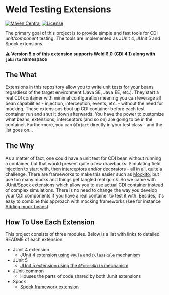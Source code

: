# Weld Testing Extensions

[![Maven Central](http://img.shields.io/maven-central/v/org.jboss.weld/weld-junit4.svg)](http://search.maven.org/#search%7Cga%7C1%7Ca%3A%22weld-junit4%22)
[![License](https://img.shields.io/badge/license-Apache%20License%202.0-yellow.svg)](http://www.apache.org/licenses/LICENSE-2.0.html)

The primary goal of this project is to provide simple and fast tools for CDI *unit/component* testing.
The tools are implemented as JUnit 4, JUnit 5 and Spock extensions.

:warning: **Version 5.x of this extension supports Weld 6.0 (CDI 4.1) along with `jakarta` namespace**

## The What

Extensions in this repository allow you to write unit tests for your beans regardless of the target environment (Java SE, Java EE, etc.).
They start a real CDI container with minimal configuration meaning you can leverage all bean capabilities - injection, interception, events, etc. - without the need for mocking.
These extensions boot up CDI container before each test container run and shut it down afterwards.
You have the power to customize what beans, extensions, interceptors (and so on) are going to be in the container.
Furthermore, you can `@Inject` directly in your test class - and the list goes on...


## The Why

As a matter of fact, one could have a unit test for CDI bean without running a container, but that would present quite a few drawbacks.
Simulating field injection to start with, then interceptors and/or decorators - all in all, quite a challenge.
There are frameworks to make this easier such as [Mockito](http://site.mockito.org/); but use too many mocks and things get tangled real quick.
So we came with JUnit/Spock extensions which allow you to use actual CDI container instead of complex simulations.
There is no need to change the way you develop your CDI components if you have a real container to test it with.
Besides, it's easy to combine this approach with mocking frameworks (see for instance [Adding mock beans](junit5/README.md#adding-mock-beans)).

## How To Use Each Extension

This project consists of three modules.
Below is a list with links to detailed README of each extension:

* JUnit 4 extension
  * [JUnit 4 extension using `@Rule` and `@ClassRule` mechanism](junit4/README.md)
* JUnit 5
  * [JUnit 5 extension using the `@ExtendWith` mechanism](junit5/README.md)
* JUnit-common
  * Houses the parts of code shared by both Junit extensions
* Spock
  * [Spock framework extension](spock/README.md)
